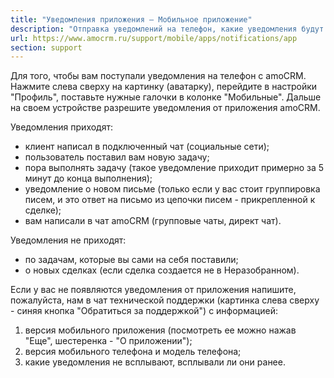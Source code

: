```yaml
---
title: "Уведомления приложения — Мобильное приложение"
description: "Отправка уведомлений на телефон, какие уведомления будут приходить?"
url: https://www.amocrm.ru/support/mobile/apps/notifications/app
section: support
---
```


Для того, чтобы вам поступали уведомления на телефон с amoCRM. Нажмите слева сверху на картинку (аватарку), перейдите в настройки "Профиль", поставьте нужные галочки в колонке "Мобильные". Дальше на своем устройстве разрешите уведомления от приложения amoCRM.

Уведомления приходят:

- клиент написал в подключенный чат (социальные сети);
- пользователь поставил вам новую задачу;
- пора выполнять задачу (такое уведомление приходит примерно за 5 минут до конца выполнения);
- уведомление о новом письме (только если у вас стоит группировка писем, и это ответ на письмо из цепочки писем - прикрепленной к сделке);
- вам написали в чат amoCRM (групповые чаты, директ чат).

Уведомления не приходят:

- по задачам, которые вы сами на себя поставили;
- о новых сделках (если сделка создается не в Неразобранном).

Если у вас не появляются уведомления от приложения напишите, пожалуйста, нам в чат технической поддержки (картинка слева сверху - синяя кнопка "Обратиться за поддержкой") с информацией:

1. версия мобильного приложения (посмотреть ее можно нажав "Еще", шестеренка - "О приложении");
2. версия мобильного телефона и модель телефона;
3. какие уведомления не всплывают, всплывали ли они ранее.